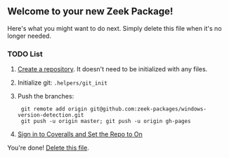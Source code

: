 ## Welcome to your new Zeek Package!

Here's what you might want to do next. Simply delete this file when it's no longer needed.

### TODO List

1. [Create a repository](https://github.com/new).
   It doesn't need to be initialized with any files.
2. Initialize git: `.helpers/git_init`
3. Push the branches:

        git remote add origin git@github.com:zeek-packages/windows-version-detection.git
        git push -u origin master; git push -u origin gh-pages

4. [Sign in to Coveralls and Set the Repo to On](https://coveralls.io/repos/new)

You're done! [Delete this file](https://github.com/zeek-packages/windows-version-detection/delete/master/README.md).
